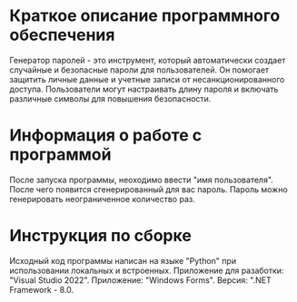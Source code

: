 # Краткое описание программного обеспечения  
Генератор паролей - это инструмент, который автоматически создает случайные и безопасные пароли для пользователей. Он помогает защитить личные данные и учетные записи от несанкционированного доступа. Пользователи могут настраивать длину пароля и включать различные символы для повышения безопасности.
# Информация о работе с программой
После запуска программы, неоходимо ввести "имя пользователя". После чего появится сгенерированный для вас пароль. Пароль можно генерировать неограниченное количество раз.
#  Инструкция по сборке  
Исходный код программы написан на языке "Python" при использовании локальных и встроенных.
Приложение для разаботки: "Visual Studio 2022". Приложение: "Windows Forms". Версия: ".NET Framework - 8.0.
